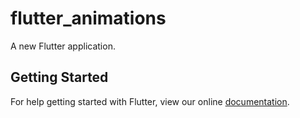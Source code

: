 # flutter_animations

A new Flutter application.

## Getting Started

For help getting started with Flutter, view our online
[documentation](https://flutter.io/).
